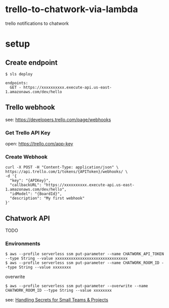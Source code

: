 # trello-to-chatwork-via-lambda

trello notifications to chatwork

# setup

## Create endpoint

`$ sls deploy`

```
endpoints:
  GET - https://xxxxxxxxxx.execute-api.us-east-1.amazonaws.com/dev/hello
```

## Trello webhook

see: https://developers.trello.com/page/webhooks

### Get Trello API Key

open: https://trello.com/app-key

### Create Webhook

```
curl -X POST -H "Content-Type: application/json" \
https://api.trello.com/1/tokens/{APIToken}/webhooks/ \
-d '{
  "key": "{APIKey}",
  "callbackURL": "https://xxxxxxxxxx.execute-api.us-east-1.amazonaws.com/dev/hello",
  "idModel": "{BoardId}",
  "description": "My first webhook"
}'
```

## Chatwork API

TODO

### Environments

```
$ aws --profile serverless ssm put-parameter --name CHATWORK_API_TOKEN --type String --value xxxxxxxxxxxxxxxxxxxxxxxxxxxxxxxx
$ aws --profile serverless ssm put-parameter --name CHATWORK_ROOM_ID --type String --value xxxxxxxx
```

overwrite
```
$ aws --profile serverless ssm put-parameter --overwrite --name CHATWORK_ROOM_ID --type String --value xxxxxxxx
```


see: [Handling Secrets for Small Teams & Projects](https://serverless.com/blog/serverless-secrets-api-keys/)
